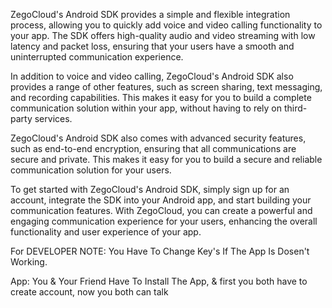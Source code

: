ZegoCloud's Android SDK provides a simple and flexible integration process, allowing you to quickly add voice and video calling functionality to your app. The SDK offers high-quality audio and video streaming with low latency and packet loss, ensuring that your users have a smooth and uninterrupted communication experience.

In addition to voice and video calling, ZegoCloud's Android SDK also provides a range of other features, such as screen sharing, text messaging, and recording capabilities. This makes it easy for you to build a complete communication solution within your app, without having to rely on third-party services.

ZegoCloud's Android SDK also comes with advanced security features, such as end-to-end encryption, ensuring that all communications are secure and private. This makes it easy for you to build a secure and reliable communication solution for your users.

To get started with ZegoCloud's Android SDK, simply sign up for an account, integrate the SDK into your Android app, and start building your communication features. With ZegoCloud, you can create a powerful and engaging communication experience for your users, enhancing the overall functionality and user experience of your app.

For DEVELOPER NOTE: You Have To Change Key's If The App Is Dosen't Working.

App: You & Your Friend Have To Install The App, & first you both have to create account, now you both can talk
